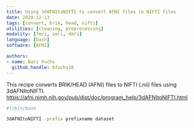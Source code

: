 ```yaml
---
title: Using 3dAFNItoNIFTI to convert AFNI files to NIFTI files
date: 2020-12-13
tags: [convert, brik, head, nifti]
utilities: [cleaning, preprocessing]
modality: [fmri, smri, dmri]
language: [bash]
software: [AFNI]

authors:
- name: Bari Fuchs
  github_handle: bfuchs18
---
```


This recipe converts BRIK/HEAD (AFNI) files to NIFTI (.nii) files using 3dAFNItoNIFTI.
https://afni.nimh.nih.gov/pub/dist/doc/program_help/3dAFNItoNIFTI.html



```bash
#!/bin/bash

3dAFNItoNIFTI -prefix prefixname dataset
```
